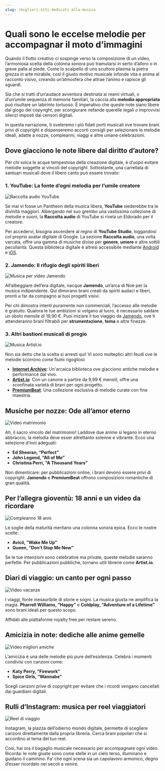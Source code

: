 ```yaml
---
slug: /migliori-siti-dedicati-alla-musica
---
```


# Quali sono le eccelse melodie per accompagnar il moto d’immagini

Quando il fiotto creativo ci sospinge verso la composizione di un video, l’armoniosa scelta della colonna sonora può tramutarsi in serto d’alloro o in greve palla al piede. Come lo scalpello di uno scultore plasma la pietra grezza in arte mirabile, così il giusto motivo musicale infonde vita e anima al racconto visivo, creando un’atmosfera che attrae l’animo e rapisce gli sguardi.

Sia che si tratti d’un’audace avventura destinata ai reami virtuali, o d’un’umile sequenza di memorie familiari, la caccia alla **melodia appropriata** può risultare un labirinto tortuoso. È imperativo che queste note siano libere dal giogo del copyright, per scongiurare nefande querelle legali o improvvisi silenzi imposti dai censori digitali.

In questa narrazione, ti sveleremo i più fidati porti musicali ove trovare brani privi di copyright e dispenseremo accorti consigli per selezionare le melodie ideali, adatte a nozze, compleanni, viaggi e altre umane celebrazioni.

## Dove giacciono le note libere dal diritto d’autore?

Per chi solca le acque tempestose della creazione digitale, è d’uopo evitare melodie soggette ai vincoli del copyright. Sottostante, una carrellata di santuari musicali dove il libero canto può essere trovato:

### 1. YouTube: La fonte d’ogni melodia per l’umile creatore

![Raccolta audio YouTube](/guide-img/output/dcbcecdf.jpg)

Se mai vi fosse un Pantheon della musica libera, **YouTube** siederebbe tra le divinità maggiori. Albergando nel suo grembo una vastissima collezione di melodie e suoni, la **Raccolta audio** di YouTube si rivela un Eldorado per il creatore.

Per accedervi, bisogna ascendere al regno di **YouTube Studio**, loggandosi col proprio avatar digitale di Google. La sezione **Raccolta audio**, una volta varcata, offre una gamma di musiche divise per **genere**, **umore** e altre sottili peculiarità. Questa biblioteca digitale è altresì accessibile mediante [Android](https://play.google.com/store/apps/details?id=com.google.android.apps.youtube.creator) e [iOS](https://apps.apple.com/it/app/youtube-studio/id888530356).

### 2. Jamendo: Il rifugio degli spiriti liberi

![Musica per video Jamendo](/guide-img/output/ca9dd1e5.jpg)

All’albeggiare dell’era digitale, nacque **Jamendo**, un’arca di Noè per la musica indipendente. Qui dimorano brani creati da spiriti audaci e liberi, pronti a far da compagno ai tuoi progetti visivi.

Per chi dimostra intenti puramente non commerciali, l’accesso alle melodie è gratuito. Qualora le tue ambizioni si volgano al lucro, è necessario saldare un obolo mensile di 19,90 €. Puoi iniziare il tuo viaggio da [Jamendo](https://www.jamendo.com), ove ti attenderanno brani filtrabili per **strumentazione**, **tema** e altre finezze.

### 3. Altri bastioni musicali di pregio

![Musica Artist.io](/guide-img/output/a915c865.jpg)

Non sia detto che la scelta si arresti qui! Vi sono molteplici altri feudi ove le melodie scorrono come fiumi rigogliosi:

- **[Internet Archive](https://archive.org)**: Un'arcaica biblioteca ove giacciono antiche melodie e performance dal vivo.
- **[Artist.io](https://artlist.io/)**: Con un canone a partire da 9,99 € mensili, offre una sconfinata varietà di brani per ogni progetto.
- **[PremiumBeat](https://www.premiumbeat.com/it/)**: Una collezione esclusiva di melodie curate con fine maestria.

## Musiche per nozze: Ode all’amor eterno

![Video matrimonio](/guide-img/output/f5693a35.jpg)

Ah, il sacro vincolo del matrimonio! Laddove due anime si legano in eterno abbraccio, la melodia deve esser altrettanto solenne e vibrante. Ecco una selezione d’inni adeguati:

- **Ed Sheeran, “Perfect”**
- **John Legend, “All of Me”**
- **Christina Perri, “A Thousand Years”**

Non dimenticare: per pubblicazioni online, i brani devono essere privi di copyright. **Jamendo** e **PremiumBeat** offrono composizioni romantiche di gran qualità.

## Per l’allegra gioventù: 18 anni e un video da ricordare

![Compleanno 18 anni](/guide-img/output/f6ffe250.jpg)

Le soglie della maturità meritano una colonna sonora epica. Ecco le nostre scelte:

- **Avicii, “Wake Me Up”**
- **Queen, “Don’t Stop Me Now”**

Se le tue intenzioni sono celebrative ma private, queste melodie saranno perfette. Per pubblicazioni pubbliche, tornano utili librerie come **Artist.io**.

## Diari di viaggio: un canto per ogni passo

![Video vacanze](/guide-img/output/b427866.jpg)

I viaggi, fonte inesauribile di storie e sogni. La musica giusta ne amplifica la magia. **Pharrell Williams, “Happy”** e **Coldplay, “Adventure of a Lifetime”** sono brani ideali per questo scopo.

Affidati alle piattaforme royalty free per restare sereno.

## Amicizia in note: dediche alle anime gemelle

![Video migliori amiche](/guide-img/output/db714574.jpg)

L’amicizia è una delle melodie più pure dell’esistenza. Celebra i momenti condivisi con canzoni come:

- **Katy Perry, “Firework”**
- **Spice Girls, “Wannabe”**

Scegli canzoni prive di copyright per evitare che i ricordi vengano cancellati dai guardiani digitali.

## Rulli d’Instagram: musica per reel viaggiatori

![Reel di viaggio](/guide-img/output/cbb87ef4.jpg)

Instagram, la piazza dell’odierno mondo digitale, permette di scegliere canzoni direttamente dalla propria libreria. Cerca brani popolari che si accordino al tema del tuo reel.

Così, hai ora il bagaglio musicale necessario per accompagnare ogni video. Ricorda: le note giuste sono come stelle in un cielo terso, illuminano e guidano il cammino. Fa’ che ogni scena sia un capolavoro armonico, degno d’esser ricordato nei secoli a venire.
